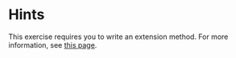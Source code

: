 # Hints

This exercise requires you to write an extension method. For more information, see [this page](https://docs.microsoft.com/en-us/dotnet/csharp/programming-guide/classes-and-structs/extension-methods).
